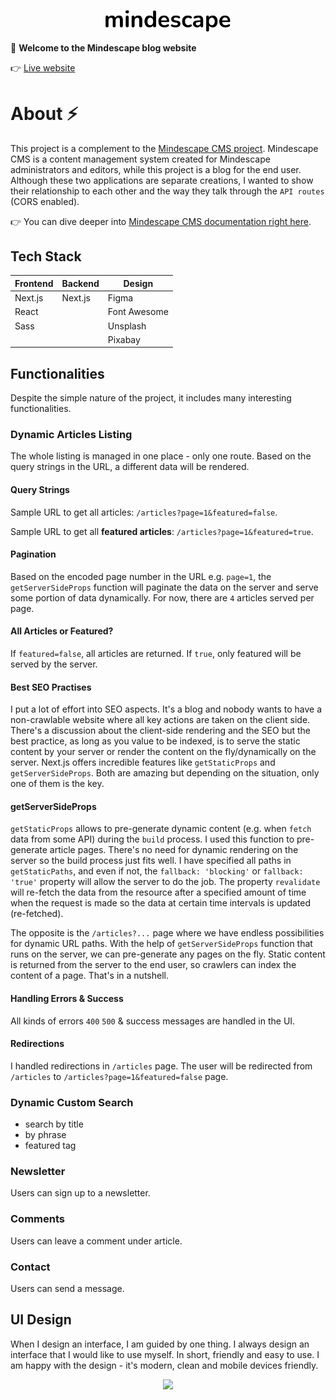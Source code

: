 <p align="center">
  <img width="200" src="/public/images/mindescape logo.png">
</p>

👋 **Welcome to the Mindescape blog website**

👉 [Live website](https://mindescape-demo.vercel.app)

# About ⚡

This project is a complement to the [Mindescape CMS project](https://github.com/maciejkuran/mindescape-cms-public). Mindescape CMS is a content management system created for Mindescape administrators and editors, while this project is a blog for the end user. Although these two applications are separate creations, I wanted to show their relationship to each other and the way they talk through the `API routes` (CORS enabled).

👉 You can dive deeper into [Mindescape CMS documentation right here](https://github.com/maciejkuran/mindescape-cms-public).

## Tech Stack

| Frontend | Backend | Design       |
| -------- | ------- | ------------ |
| Next.js  | Next.js | Figma        |
| React    |         | Font Awesome |
| Sass     |         | Unsplash     |
|          |         | Pixabay      |

## Functionalities

Despite the simple nature of the project, it includes many interesting functionalities.

### Dynamic Articles Listing

The whole listing is managed in one place - only one route. Based on the query strings in the URL, a different data will be rendered.

#### Query Strings

Sample URL to get all articles: `/articles?page=1&featured=false`.

Sample URL to get all **featured articles**: `/articles?page=1&featured=true`.

#### Pagination

Based on the encoded page number in the URL e.g. `page=1`, the `getServerSideProps` function will paginate the data on the server and serve some portion of data dynamically. For now, there are `4` articles served per page.

#### All Articles or Featured?

If `featured=false`, all articles are returned. If `true`, only featured will be served by the server.

#### Best SEO Practises

I put a lot of effort into SEO aspects. It's a blog and nobody wants to have a non-crawlable website where all key actions are taken on the client side. There's a discussion about the client-side rendering and the SEO but the best practice, as long as you value to be indexed, is to serve the static content by your server or render the content on the fly/dynamically on the server. Next.js offers incredible features like `getStaticProps` and `getServerSideProps`. Both are amazing but depending on the situation, only one of them is the key.

#### getServerSideProps

`getStaticProps` allows to pre-generate dynamic content (e.g. when `fetch` data from some API) during the `build` process. I used this function to pre-generate article pages. There's no need for dynamic rendering on the server so the build process just fits well. I have specified all paths in `getStaticPaths`, and even if not, the `fallback: 'blocking'` or `fallback: 'true'` property will allow the server to do the job. The property `revalidate` will re-fetch the data from the resource after a specified amount of time when the request is made so the data at certain time intervals is updated (re-fetched).

The opposite is the `/articles?...` page where we have endless possibilities for dynamic URL paths. With the help of `getServerSideProps` function that runs on the server, we can pre-generate any pages on the fly. Static content is returned from the server to the end user, so crawlers can index the content of a page. That's in a nutshell.

#### Handling Errors & Success

All kinds of errors `400` `500` & success messages are handled in the UI.

#### Redirections

I handled redirections in `/articles` page. The user will be redirected from `/articles` to `/articles?page=1&featured=false` page.

### Dynamic Custom Search

- search by title
- by phrase
- featured tag

### Newsletter

Users can sign up to a newsletter.

### Comments

Users can leave a comment under article.

### Contact

Users can send a message.

## UI Design

When I design an interface, I am guided by one thing. I always design an interface that I would like to use myself. In short, friendly and easy to use. I am happy with the design - it's modern, clean and mobile devices friendly.

<p align="center">
  <img src="/public/images/ui.jpg">
</p>
